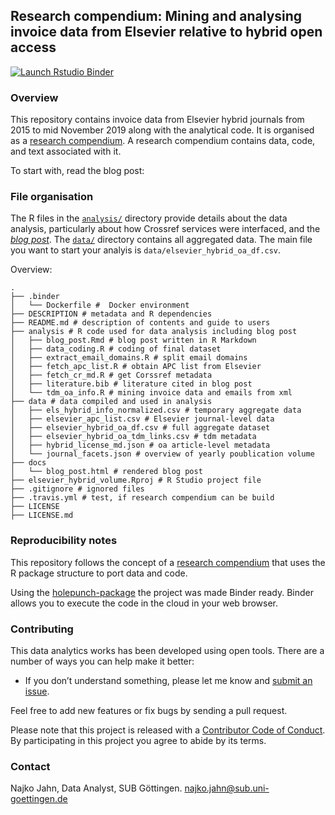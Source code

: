 ## Research compendium: Mining and analysing invoice data from Elsevier relative to hybrid open access

<!-- badges: start -->
  [![Launch Rstudio Binder](http://mybinder.org/badge_logo.svg)](https://mybinder.org/v2/gh/njahn82/elsevier_hybrid_volume/master?urlpath=rstudio)
  <!-- badges: end -->

### Overview

This repository contains invoice data from Elsevier hybrid journals from 2015 to mid November 2019 along with the analytical code. It is organised as a [research compendium](https://doi.org/10.7287/peerj.preprints.3192v2). A research compendium contains data, code, and text associated with it. 

To start with, read the blog post:


### File organisation

The R files in the [`analysis/`](analysis/) directory provide details about the data analysis, particularly about how Crossref services were interfaced, and the [*blog post*](analysis/paper.md). The [`data/`](data/) directory contains all aggregated data. The main file you want to start your analyis is `data/elsevier_hybrid_oa_df.csv`.

Overview:

```console
.
├── .binder
│   └── Dockerfile #  Docker environment
├── DESCRIPTION # metadata and R dependencies
├── README.md # description of contents and guide to users
├── analysis # R code used for data analysis including blog post
│   ├── blog_post.Rmd # blog post written in R Markdown
│   ├── data_coding.R # coding of final dataset
│   ├── extract_email_domains.R # split email domains
│   ├── fetch_apc_list.R # obtain APC list from Elsevier
│   ├── fetch_cr_md.R # get Corssref metadata
│   ├── literature.bib # literature cited in blog post
│   └── tdm_oa_info.R # mining invoice data and emails from xml
├── data # data compiled and used in analysis
│   ├── els_hybrid_info_normalized.csv # temporary aggregate data
│   ├── elsevier_apc_list.csv # Elsevier journal-level data
│   ├── elsevier_hybrid_oa_df.csv # full aggregate dataset
│   ├── elsevier_hybrid_oa_tdm_links.csv # tdm metadata
│   ├── hybrid_license_md.json # oa article-level metadata
│   └── journal_facets.json # overview of yearly poublication volume
├── docs
│   └── blog_post.html # rendered blog post
├── elsevier_hybrid_volume.Rproj # R Studio project file
├── .gitignore # ignored files
├── .travis.yml # test, if research compendium can be build
├── LICENSE
├── LICENSE.md
```

### Reproducibility notes

This repository follows the concept of a [research compendium](https://doi.org/10.7287/peerj.preprints.3192v2) that uses the R package structure to port data and code. 

Using the [holepunch-package](https://github.com/karthik/holepunch) the project was made Binder ready. Binder allows you to execute the code in the cloud in your web browser.

### Contributing

This data analytics works has been developed using open tools. There are a number of ways you can help make it better:

- If you don’t understand something, please let me know and [submit an issue](https://github.com/subugoe/oa2020cadata).

Feel free to add new features or fix bugs by sending a pull request.

Please note that this project is released with a   [Contributor Code of Conduct](CODE_OF_CONDUCT.md). By participating in this project you agree to abide by its terms.

### Contact

Najko Jahn, Data Analyst, SUB Göttingen. najko.jahn@sub.uni-goettingen.de
